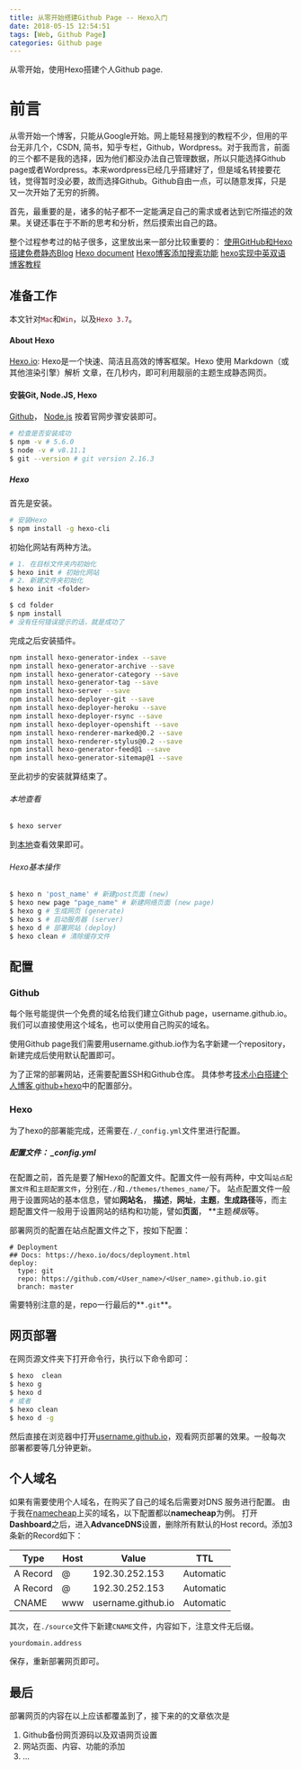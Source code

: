 ```yaml
---
title: 从零开始搭建Github Page -- Hexo入门
date: 2018-05-15 12:54:51
tags: [Web, Github Page]
categories: Github page
---
```

从零开始，使用Hexo搭建个人Github page.
<!-- more -->
# 前言

从零开始一个博客，只能从Google开始。网上能轻易搜到的教程不少，但用的平台无非几个，CSDN, 简书，知乎专栏，Github，Wordpress。对于我而言，前面的三个都不是我的选择，因为他们都没办法自己管理数据，所以只能选择Github page或者Wordpress。本来wordpress已经几乎搭建好了，但是域名转接要花钱，觉得暂时没必要，故而选择Github。Github自由一点，可以随意发挥，只是又一次开始了无穷的折腾。

首先，最重要的是，诸多的帖子都不一定能满足自己的需求或者达到它所描述的效果。关键还事在于不断的思考和分析，然后摸索出自己的路。  

整个过程参考过的帖子很多，这里放出来一部分比较重要的：
[使用GitHub和Hexo搭建免费静态Blog](https://wsgzao.github.io/post/hexo-guide/)
[Hexo document](https://hexo.io/zh-cn/docs/)
[Hexo博客添加搜索功能](http://www.itfanr.cc/2017/10/27/add-search-function-to-hexo-blog/)
[hexo实现中英双语博客教程](https://chenyxmr.github.io/2016/08/04/hexo-bilingual/)  

## 准备工作

本文针对<font color=#6e081d>``Mac``</font>和<font color=#6e081d>``Win``</font>，以及<font color=#6e081d>``Hexo 3.7``</font>。

#### About Hexo

[Hexo.io](hexo.io):
Hexo是一个快速、简洁且高效的博客框架。Hexo 使用 Markdown（或其他渲染引擎）解析    文章，在几秒内，即可利用靓丽的主题生成静态网页。

#### 安装Git, Node.JS, Hexo

[Github](https://github.com/)， [Node.js](https://nodejs.org/) 按着官网步骤安装即可。  

```bash
# 检查是否安装成功
$ npm -v # 5.6.0
$ node -v # v8.11.1
$ git --version # git version 2.16.3
```

##### Hexo

首先是安装。

```bash
# 安装Hexo
$ npm install -g hexo-cli
```

初始化网站有两种方法。

```bash
# 1. 在目标文件夹内初始化
$ hexo init # 初始化网站
# 2. 新建文件夹初始化
$ hexo init <folder>

$ cd folder
$ npm install 
# 没有任何错误提示的话，就是成功了
```

完成之后安装插件。

```bash
npm install hexo-generator-index --save
npm install hexo-generator-archive --save
npm install hexo-generator-category --save
npm install hexo-generator-tag --save
npm install hexo-server --save
npm install hexo-deployer-git --save
npm install hexo-deployer-heroku --save
npm install hexo-deployer-rsync --save
npm install hexo-deployer-openshift --save
npm install hexo-renderer-marked@0.2 --save
npm install hexo-renderer-stylus@0.2 --save
npm install hexo-generator-feed@1 --save
npm install hexo-generator-sitemap@1 --save
```

至此初步的安装就算结束了。

###### 本地查看

```bash
$ hexo server
```
到[本地](localhost:4000)查看效果即可。

###### Hexo基本操作

```bash
$ hexo n 'post_name' # 新建post页面 (new)
$ hexo new page "page_name" # 新建网络页面 (new page)
$ hexo g # 生成网页 (generate)
$ hexo s # 启动服务器 (server)
$ hexo d # 部署网站 (deploy)
$ hexo clean # 清除缓存文件
```

## 配置

### Github

每个账号能提供一个免费的域名给我们建立Github page，username.github.io。我们可以直接使用这个域名，也可以使用自己购买的域名。

使用Github page我们需要用username.github.io作为名字新建一个repository，新建完成后使用默认配置即可。

为了正常的部署网站，还需要配置SSH和Github仓库。
具体参考[技术小白搭建个人博客 github+hexo](https://zhuanlan.zhihu.com/p/32957389)中的配置部分。

### Hexo

为了hexo的部署能完成，还需要在``./_config.yml``文件里进行配置。

##### 配置文件： _config.yml

在配置之前，首先是要了解Hexo的配置文件。配置文件一般有两种，中文叫``站点配置文件``和``主题配置文件``，分别在``./``和``./themes/themes_name/``下。
站点配置文件一般用于设置网站的基本信息，譬如**网站名**， **描述**，**网址**，**主题**，**生成路径**等，而主题配置文件一般用于设置网站的结构和功能，譬如**页面**， **主题*模版*等。

部署网页的配置在站点配置文件之下，按如下配置：

```
# Deployment
## Docs: https://hexo.io/docs/deployment.html
deploy:
  type: git
  repo: https://github.com/<User_name>/<User_name>.github.io.git
  branch: master
```
需要特别注意的是，repo一行最后的**``.git``**。

## 网页部署

在网页源文件夹下打开命令行，执行以下命令即可：

```bash
$ hexo  clean
$ hexo g
$ hexo d
# 或者
$ hexo clean
$ hexo d -g
```

然后直接在浏览器中打开[username.github.io](username.github.io)，观看网页部署的效果。一般每次部署都要等几分钟更新。

## 个人域名

如果有需要使用个人域名，在购买了自己的域名后需要对DNS 服务进行配置。
由于我在[namecheap](https://www.namecheap.com/)上买的域名，以下配置都以**namecheap**为例。
打开**Dashboard**之后，进入**AdvanceDNS**设置，删除所有默认的Host record。添加3条新的Record如下：

| Type  | Host | Value | TTL |
| ------- | ------ | ------ | ------ | 
| A Record | @ | 192.30.252.153 | Automatic |
| A Record | @ | 192.30.252.153 | Automatic |
| CNAME | www| username.github.io | Automatic |

其次，在``./source``文件下新建``CNAME``文件，内容如下，注意文件无后缀。

```
yourdomain.address
```
保存，重新部署网页即可。

## 最后

部署网页的内容在以上应该都覆盖到了，接下来的的文章依次是

1. Github备份网页源码以及双语网页设置
2. 网站页面、内容、功能的添加
3. ...